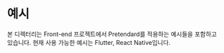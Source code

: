 # 예시

본 디렉터리는 Front-end 프로젝트에서 Pretendard를 적용하는 예시들을 포함하고 있습니다.
현재 사용 가능한 예시는 Flutter, React Native입니다.
